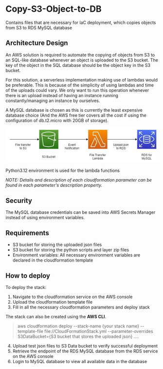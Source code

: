 # Copy-S3-Object-to-DB

Contains files that are necessary for IaC deployment, which copies objects from S3 to RDS MySQL database

## Architecture Design

An AWS solution is required to automate the copying of objects from S3 to an SQL-like database whenever an object is uploaded to the S3 bucket. The key of the object in the SQL database should be the object key in the S3 bucket.

For this solution, a serverless implementation making use of lambdas would be preferable. This is because of the simplicity of using lambdas and time of the uploads could vary. We only want to run this operation whenever there is an upload instead of having an instance running constantly/managing an instance by ourselves.

A MySQL database is chosen as this is currently the least expensive database choice (And the AWS free tier covers all the cost if using the configuration of db.t2.micro with 20GB of storage).

<a href="https://github.com/BenjaminIwuchukwu/AWS-DNB-Tech-Summit-2024/tree/main/copy-s3-object-to-db/"><img src="https://github.com/BenjaminIwuchukwu/AWS-DNB-Tech-Summit-2024/blob/main/copy-s3-object-to-db/AWS_architecture.jpg?raw=true" alt="AWS Architecture Diagram" border="0"></a>

Python3.12 environment is used for the lambda functions

_NOTE: Details and description of each cloudformation parameter can be found in each parameter's description property._

## Security

The MySQL database credentials can be saved into AWS Secrets Manager instead of using environment variables.

## Requirements

- S3 bucket for storing the uploaded json files
- S3 bucket for storing the python scripts and layer zip files
- Environment variables: All necessary environment variables are declared in the cloudformation template

## How to deploy

To deploy the stack:

1. Navigate to the cloudformation service on the AWS console
2. Upload the cloudformation template file
3. Fill in all the necessary cloudformation parameters and deploy stack

The stack can also be created using the **AWS CLI**.

> aws cloudformation deploy --stack-name {your stack name} --template-file file://CloudFormationStack.yml --parameter-overrides S3DataBucket={S3 bucket that stores the uploaded json} ....

4. Upload test json files to S3 Data bucket to verify successful deployment
5. Retrieve the endpoint of the RDS MySQL database from the RDS service on the AWS console
6. Login to MySQL database to view all available data in the database

```

```
